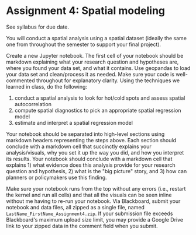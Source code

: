 # Assignment 4: Spatial modeling

See syllabus for due date.

You will conduct a spatial analysis using a spatial dataset (ideally the same one from throughout the semester to support your final project).

Create a new Jupyter notebook. The first cell of your notebook should be markdown explaining what your research question and hypotheses are, where you found your data set, and what it contains. Use geopandas to load your data set and clean/process it as needed. Make sure your code is well-commented throughout for explanatory clarity. Using the techniques we learned in class, do the following:

1. conduct a spatial analysis to look for hot/cold spots and assess spatial autocorrelation
1. compute spatial diagnostics to pick an appropriate spatial regression model
1. estimate and interpret a spatial regression model

Your notebook should be separated into high-level sections using markdown headers representing the steps above. Each section should conclude with a markdown cell that succinctly explains your analysis/visuals, why you set it up the way you did, and how you interpret its results. Your notebook should conclude with a markdown cell that explains 1) what evidence does this analysis provide for your research question and hypothesis, 2) what is the "big picture" story, and 3) how can planners or policymakers use this finding.

Make sure your notebook runs from the top without any errors (i.e., restart the kernel and run all cells) and that all the visuals can be seen inline without me having to re-run your notebook. Via Blackboard, submit your notebook and data files, all zipped as a single file, named `LastName_FirstName_Assignment4.zip`. If your submission file exceeds Blackboard's maximum upload size limit, you may provide a Google Drive link to your zipped data in the comment field when you submit.
